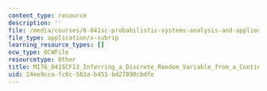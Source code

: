 ```yaml
---
content_type: resource
description: ''
file: /media/courses/6-041sc-probabilistic-systems-analysis-and-applied-probability-fall-2013/24ee9ccafc6c563ab451bd27890cbdfe_MIT6_041SCF13_Inferring_a_Discrete_Random_Variable_from_a_Continuous_Measurement_300k.vtt
file_type: application/x-subrip
learning_resource_types: []
ocw_type: OCWFile
resourcetype: Other
title: MIT6_041SCF13_Inferring_a_Discrete_Random_Variable_from_a_Continuous_Measurement_300k.srt
uid: 24ee9cca-fc6c-563a-b451-bd27890cbdfe
---
```


